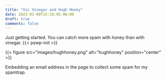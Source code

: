 ```yaml
---
title: "Vic Vinegar and Hugh Honey"
date: 2023-01-08T15:18:05-06:00
draft: true 
comments: false
---
```


Just getting started. 
You can catch more spam with honey than with vinegar.
{{< pswp-init >}}

{{< figure src="images/hughhoney.png" alt="hughhoney" position="center" >}}
<div style="display: none;">
    I'm Hugh Honey and this is my partner, Vic Vinegar. We're partners in real estate <a href="funtimes@yourbodyfitness.cfd">and</a> we're partners in life.
</div>
Embedding an email address in the page to collect some spam for my spamtrap.
